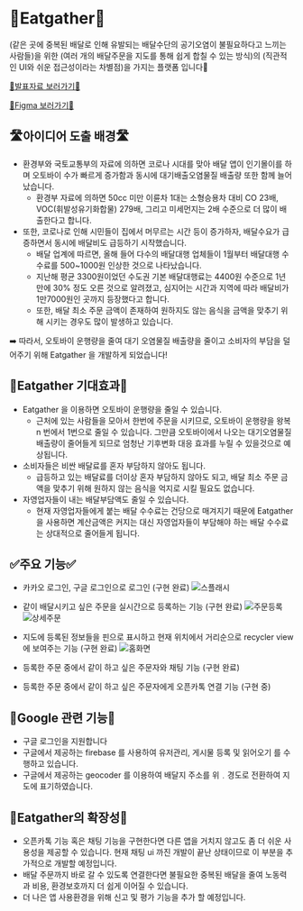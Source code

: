 # 💚Eatgather💚
(같은 곳에 중복된 배달로 인해 유발되는 배달수단의 공기오염이 불필요하다고 느끼는 사람들)을 위한 
       (여러 개의 배달주문을 지도를 통해 쉽게 합칠 수 있는 방식)의 
            (직관적인 UI와 쉬운 접근성이라는 차별점)을 가지는 플랫폼 입니다📗
            
   [💫발표자료 보러가기💫](https://docs.google.com/presentation/d/1VQFQYDtbdfcwvtTlgpvH2kdix3yz8mI-GJ9qeJY9nfQ/edit?usp=sharing)
   
   [🌈Figma 보러가기🌈](https://www.figma.com/file/RVGVr0oUeiGsf5GCT6SIkv/Eatgather?node-id=0%3A1)

## 🛣아이디어 도출 배경🛣

- 환경부와 국토교통부의 자료에 의하면 코로나 시대를 맞아 배달 앱이 인기몰이를 하며 오토바이 수가 빠르게 증가함과 동시에 대기배출오염물질 배출량 또한 함께 늘어났습니다.
    - 환경부 자료에 의하면 50cc 미만 이륜차 1대는 소형승용차 대비 CO 23배, VOC(휘발성유기화합물) 279배, 그리고 미세먼지는 2배 수준으로 더 많이 배출한다고 합니다.
- 또한, 코로나로 인해 시민들이 집에서 머무르는 시간 등이 증가하자, 배달수요가 급증하면서 동시에 배달비도 급등하기 시작했습니다.
    - 배달 업계에 따르면, 올해 들어 다수의 배달대행 업체들이 1월부터 배달대행 수수료를 500~1000원 인상한 것으로 나타났습니다.
    - 지난해 평균 3300원이었던 수도권 기본 배달대행료는 4400원 수준으로 1년 만에 30% 정도 오른 것으로 알려졌고, 심지어는 시간과 지역에 따라 배달비가 1만7000원인 곳까지 등장했다고 합니다.
    - 또한, 배달 최소 주문 금액이 존재하여 원하지도 않는 음식을 금액을 맞추기 위해 시키는 경우도 많이 발생하고 있습니다.

➡️ 따라서, 오토바이 운행량을 줄여 대기 오염물질 배출량을 줄이고 소비자의 부담을 덜어주기 위해 Eatgather 을 개발하게 되었습니다!

## 🥇Eatgather 기대효과🥇

- Eatgather 을 이용하면 오토바이 운행량을 줄일 수 있습니다.
    - 근처에 있는 사람들을 모아서 한번에 주문을 시키므로, 오토바이 운행량을 왕복 n 번에서 1번으로 줄일 수 있습니다. 그만큼 오토바이에서 나오는 대기오염물질 배출량이 줄어들게 되므로 엄청난 기후변화 대응 효과를 누릴 수 있을것으로 예상됩니다.
- 소비자들은 비싼 배달료를 혼자 부담하지 않아도 됩니다.
    - 급등하고 있는 배달료를 더이상 혼자 부담하지 않아도 되고, 배달 최소 주문 금액을 맞추기 위해 원하지 않는 음식을 억지로 시킬 필요도 없습니다.
- 자영업자들이 내는 배달부담액도 줄일 수 있습니다.
    - 현재 자영업자들에게 붙는 배달 수수료는 건당으로 매겨지기 때문에 Eatgather 을 사용하면 계산금액은 커지는 대신 자영업자들이 부담해야 하는 배달 수수료는 상대적으로 줄어들게 됩니다.

## ✅주요 기능✅
- 카카오 로그인, 구글 로그인으로 로그인 (구현 완료)
![스플래시](https://user-images.githubusercontent.com/55349553/152625093-04d2a4ca-196a-46d9-9c38-bf68db2c8dee.png)

- 같이 배달시키고 싶은 주문을 실시간으로 등록하는 기능 (구현 완료)
![주문등록](https://user-images.githubusercontent.com/55349553/152625127-a18b8434-9661-451f-95f1-95b99b79ba22.png)
![상세주문](https://user-images.githubusercontent.com/55349553/152625143-ccd3c687-d611-4b41-be42-d5eb673e7788.png)

- 지도에 등록된 정보들을 핀으로 표시하고 현재 위치에서 거리순으로 recycler view에 보여주는 기능 (구현 완료)
![홈화면](https://user-images.githubusercontent.com/55349553/152625111-d7fcb9f8-4ef6-4c5a-b424-aa9e1e02a540.png)
- 등록한 주문 중에서 같이 하고 싶은 주문자와 채팅 기능 (구현 완료)

- 등록한 주문 중에서 같이 하고 싶은 주문자에게 오픈카톡 연결 기능 (구현 중)

## 💯Google 관련 기능💯
- 구글 로그인을 지원합니다
- 구글에서 제공하는 firebase 를 사용하여 유저관리, 게시물 등록 및 읽어오기 를 수행하고 있습니다.
- 구글에서 제공하는 geocoder 를 이용하여 배달지 주소를 위﹒경도로 전환하여 지도에 표기하였습니다.

## 🌱Eatgather의 확장성🌱
- 오픈카톡 기능 혹은 채팅 기능을 구현한다면 다른 앱을 거치지 않고도 좀 더 쉬운 사용성을 제공할 수 있습니다. 현재 채팅 ui 까진 개발이 끝난 상태이므로 이 부분을 추가적으로 개발할 예정입니다.
- 배달 주문까지 바로 갈 수 있도록 연결한다면 불필요한 중복된 배달을 줄여 노동력과 비용, 환경보호까지 더 쉽게 이어질 수 있습니다.
- 더 나은 앱 사용환경을 위해 신고 및 평가 기능을 추가 할 예정입니다.
